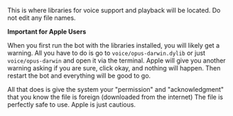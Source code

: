 This is where libraries for voice support and playback will be located. Do not edit any file names.

**Important for Apple Users**

When you first run the bot with the libraries installed, you will likely get a warning. All you have to do is go to `voice/opus-darwin.dylib` or just `voice/opus-darwin` and open it via the terminal. Apple will give you another warning asking if you are sure, click okay, and nothing will happen. Then restart the bot and everything will be good to go.

All that does is give the system your "permission" and "acknowledgment" that you know the file is foreign (downloaded from the internet) The file is perfectly safe to use. Apple is just cautious.
